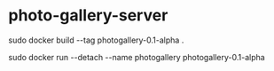 # photo-gallery-server

sudo docker build --tag photogallery-0.1-alpha .

sudo docker run --detach --name  photogallery photogallery-0.1-alpha
